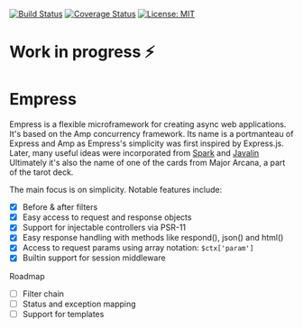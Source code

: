 [![Build Status](https://travis-ci.com/empress-php/empress.svg?branch=master)](https://travis-ci.com/empress-php/empress)
[![Coverage Status](https://coveralls.io/repos/github/empress-php/empress/badge.svg)](https://coveralls.io/github/empress-php/empress)
[![License: MIT](https://img.shields.io/badge/License-MIT-yellow.svg)](https://opensource.org/licenses/MIT)

# Work in progress ⚡

# Empress
Empress is a flexible microframework for creating async web applications. It's based on the Amp concurrency framework.
Its name is a portmanteau of Express and Amp as Empress's simplicity was first inspired by Express.js. Later, many useful ideas were incorporated from [Spark](http://sparkjava.com/) and [Javalin](https://javalin.io/) Ultimately it's also the name of one of the cards from Major Arcana, a part of the tarot deck.

The main focus is on simplicity. Notable features include:
- [x] Before & after filters
- [x] Easy access to request and response objects
- [x] Support for injectable controllers via PSR-11
- [x] Easy response handling with methods like respond(), json() and html()
- [x] Access to request params using array notation: `$ctx['param']`
- [x] Builtin support for session middleware

Roadmap
- [ ] Filter chain
- [ ] Status and exception mapping
- [ ] Support for templates
